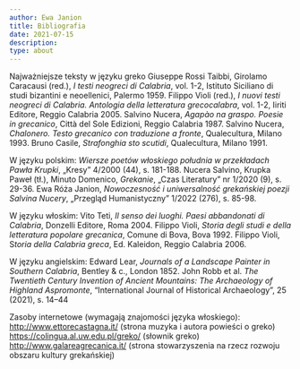 ```yaml
---
author: Ewa Janion
title: Bibliografia
date: 2021-07-15
description:
type: about
---
```



Najważniejsze teksty w języku greko 
Giuseppe Rossi Taibbi, Girolamo Caracausi (red.), *I  testi neogreci di Calabria*, vol. 1-2, Istituto Siciliano di studi bizantini e neoellenici, Palermo 1959.
Filippo Violi (red.), *I nuovi testi neogreci di Calabria. Antologia della letteratura grecocalabra*, vol. 1-2, Iiriti Editore, Reggio Calabria 2005. 
Salvino Nucera, *Agapào na graspo. Poesie in grecanico*, Città del Sole Edizioni, Reggio Calabria 1987. 
Salvino Nucera, *Chalonero. Testo grecanico con traduzione a fronte*, Qualecultura, Milano 1993.
Bruno Casile, *Strafonghia sto scutidi*,  Qualecultura, Milano 1991. 

W języku polskim: 
*Wiersze poetów włoskiego południa w przekładach Pawła Krupki*, „Kresy” 4/2000 (44), s. 181-188.
Nucera Salvino, Krupka Paweł (tł.), Minuto Domenico, *Grekanie*, „Czas Literatury” nr 1/2020 (9), s. 29-36.
Ewa Róża Janion, *Nowoczesność i uniwersalność grekańskiej poezji Salvina Nucery*, „Przegląd Humanistyczny” 1/2022 (276), s. 85-98.

W języku włoskim: 
Vito Teti, *Il senso dei luoghi. Paesi abbandonati di Calabria*, Donzelli Editore, Roma 2004.
Filippo Violi, *Storia degli studi e della letteratura popolare grecanica*, Comune di Bova, Bova 1992.
Filippo Violi, S*toria della Calabria greca*, Ed. Kaleidon, Reggio Calabria 2006. 

W języku angielskim: 
Edward Lear, *Journals of a Landscape Painter in Southern Calabria*, Bentley & c., London 1852.
John Robb et al. *The Twentieth Century Invention of Ancient Mountains: The Archaeology of Highland Aspromonte*, “International Journal of Historical Archaeology”, 25 (2021), s. 14–44

Zasoby internetowe (wymagają znajomości języka włoskiego): 
http://www.ettorecastagna.it/ (strona muzyka i autora powieści o greko)
https://colingua.al.uw.edu.pl/greko/ (słownik greko)
http://www.galareagrecanica.it/ (strona stowarzyszenia na rzecz rozwoju obszaru kultury grekańskiej) 

